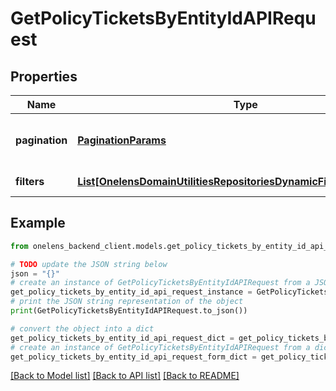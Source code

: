 # GetPolicyTicketsByEntityIdAPIRequest


## Properties

Name | Type | Description | Notes
------------ | ------------- | ------------- | -------------
**pagination** | [**PaginationParams**](PaginationParams.md) | Pagination parameters for the request. | [optional] 
**filters** | [**List[OnelensDomainUtilitiesRepositoriesDynamicFiltersFilterCriteria]**](OnelensDomainUtilitiesRepositoriesDynamicFiltersFilterCriteria.md) | Filters to be applied | 

## Example

```python
from onelens_backend_client.models.get_policy_tickets_by_entity_id_api_request import GetPolicyTicketsByEntityIdAPIRequest

# TODO update the JSON string below
json = "{}"
# create an instance of GetPolicyTicketsByEntityIdAPIRequest from a JSON string
get_policy_tickets_by_entity_id_api_request_instance = GetPolicyTicketsByEntityIdAPIRequest.from_json(json)
# print the JSON string representation of the object
print(GetPolicyTicketsByEntityIdAPIRequest.to_json())

# convert the object into a dict
get_policy_tickets_by_entity_id_api_request_dict = get_policy_tickets_by_entity_id_api_request_instance.to_dict()
# create an instance of GetPolicyTicketsByEntityIdAPIRequest from a dict
get_policy_tickets_by_entity_id_api_request_form_dict = get_policy_tickets_by_entity_id_api_request.from_dict(get_policy_tickets_by_entity_id_api_request_dict)
```
[[Back to Model list]](../README.md#documentation-for-models) [[Back to API list]](../README.md#documentation-for-api-endpoints) [[Back to README]](../README.md)


